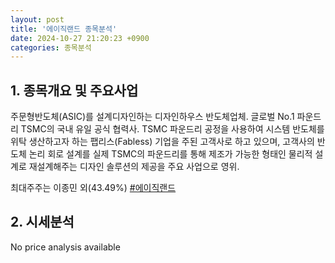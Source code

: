 ```yaml
---
layout: post
title: '에이직랜드 종목분석'
date: 2024-10-27 21:20:23 +0900
categories: 종목분석
---
```


## 1. 종목개요 및 주요사업

주문형반도체(ASIC)를 설계디자인하는 디자인하우스 반도체업체. 글로벌 No.1 파운드리 TSMC의 국내 유일 공식 협력사. TSMC 파운드리 공정을 사용하여 시스템 반도체를 위탁 생산하고자 하는 팹리스(Fabless) 기업을 주된 고객사로 하고 있으며, 고객사의 반도체 논리 회로 설계를 실제 TSMC의 파운드리를 통해 제조가 가능한 형태인 물리적 설계로 재설계해주는 디자인 솔루션의 제공을 주요 사업으로 영위.

최대주주는 이종민 외(43.49%)
[#에이직랜드](#)

## 2. 시세분석

No price analysis available
